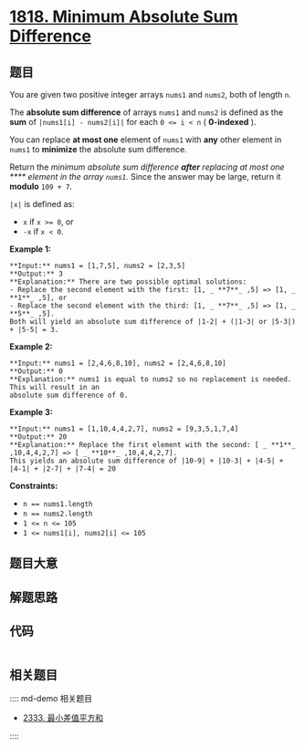 # [1818. Minimum Absolute Sum Difference](https://leetcode.com/problems/minimum-absolute-sum-difference)

## 题目

You are given two positive integer arrays `nums1` and `nums2`, both of length
`n`.

The **absolute sum difference** of arrays `nums1` and `nums2` is defined as
the **sum** of `|nums1[i] - nums2[i]|` for each `0 <= i < n` ( **0-indexed**
).

You can replace **at most one** element of `nums1` with **any** other element
in `nums1` to **minimize** the absolute sum difference.

Return the _minimum absolute sum difference **after** replacing at most one
**** element in the array `nums1`._ Since the answer may be large, return it
**modulo** `109 + 7`.

`|x|` is defined as:

  * `x` if `x >= 0`, or
  * `-x` if `x < 0`.



**Example 1:**

    
    
    **Input:** nums1 = [1,7,5], nums2 = [2,3,5]
    **Output:** 3
    **Explanation:** There are two possible optimal solutions:
    - Replace the second element with the first: [1, _ **7**_ ,5] => [1, _ **1**_ ,5], or
    - Replace the second element with the third: [1, _ **7**_ ,5] => [1, _ **5**_ ,5].
    Both will yield an absolute sum difference of |1-2| + (|1-3| or |5-3|) + |5-5| = 3.
    

**Example 2:**

    
    
    **Input:** nums1 = [2,4,6,8,10], nums2 = [2,4,6,8,10]
    **Output:** 0
    **Explanation:** nums1 is equal to nums2 so no replacement is needed. This will result in an 
    absolute sum difference of 0.
    

**Example 3:**

    
    
    **Input:** nums1 = [1,10,4,4,2,7], nums2 = [9,3,5,1,7,4]
    **Output:** 20
    **Explanation:** Replace the first element with the second: [ _ **1**_ ,10,4,4,2,7] => [ _ **10**_ ,10,4,4,2,7].
    This yields an absolute sum difference of |10-9| + |10-3| + |4-5| + |4-1| + |2-7| + |7-4| = 20
    



**Constraints:**

  * `n == nums1.length`
  * `n == nums2.length`
  * `1 <= n <= 105`
  * `1 <= nums1[i], nums2[i] <= 105`


## 题目大意

## 解题思路

## 代码

```javascript

```

## 相关题目

:::: md-demo 相关题目
- [2333. 最小差值平方和](https://leetcode.com/problems/minimum-sum-of-squared-difference)

::::
